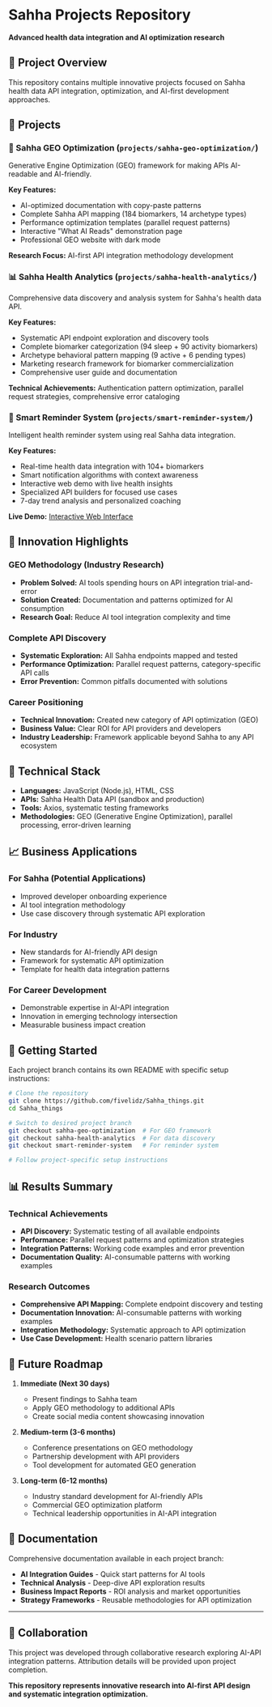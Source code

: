 # Sahha Projects Repository
**Advanced health data integration and AI optimization research**

## 🚀 Project Overview

This repository contains multiple innovative projects focused on Sahha health data API integration, optimization, and AI-first development approaches.

## 📁 Projects

### 🤖 Sahha GEO Optimization (`projects/sahha-geo-optimization/`)
Generative Engine Optimization (GEO) framework for making APIs AI-readable and AI-friendly.

**Key Features:**
- AI-optimized documentation with copy-paste patterns
- Complete Sahha API mapping (184 biomarkers, 14 archetype types)
- Performance optimization templates (parallel request patterns)
- Interactive "What AI Reads" demonstration page
- Professional GEO website with dark mode

**Research Focus:** AI-first API integration methodology development

### 📊 Sahha Health Analytics (`projects/sahha-health-analytics/`)
Comprehensive data discovery and analysis system for Sahha's health data API.

**Key Features:**
- Systematic API endpoint exploration and discovery tools
- Complete biomarker categorization (94 sleep + 90 activity biomarkers)
- Archetype behavioral pattern mapping (9 active + 6 pending types)
- Marketing research framework for biomarker commercialization
- Comprehensive user guide and documentation

**Technical Achievements:** Authentication pattern optimization, parallel request strategies, comprehensive error cataloging

### 🧠 Smart Reminder System (`projects/smart-reminder-system/`)
Intelligent health reminder system using real Sahha data integration.

**Key Features:**
- Real-time health data integration with 104+ biomarkers
- Smart notification algorithms with context awareness
- Interactive web demo with live health insights
- Specialized API builders for focused use cases
- 7-day trend analysis and personalized coaching

**Live Demo:** [Interactive Web Interface](https://fivelidz.github.io/Sahha_things/projects/smart-reminder-system/web-demo/)

## 🎯 Innovation Highlights

### GEO Methodology (Industry Research)
- **Problem Solved:** AI tools spending hours on API integration trial-and-error
- **Solution Created:** Documentation and patterns optimized for AI consumption
- **Research Goal:** Reduce AI tool integration complexity and time

### Complete API Discovery
- **Systematic Exploration:** All Sahha endpoints mapped and tested
- **Performance Optimization:** Parallel request patterns, category-specific API calls
- **Error Prevention:** Common pitfalls documented with solutions

### Career Positioning
- **Technical Innovation:** Created new category of API optimization (GEO)
- **Business Value:** Clear ROI for API providers and developers
- **Industry Leadership:** Framework applicable beyond Sahha to any API ecosystem

## 🔧 Technical Stack

- **Languages:** JavaScript (Node.js), HTML, CSS
- **APIs:** Sahha Health Data API (sandbox and production)
- **Tools:** Axios, systematic testing frameworks
- **Methodologies:** GEO (Generative Engine Optimization), parallel processing, error-driven learning

## 📈 Business Applications

### For Sahha (Potential Applications)
- Improved developer onboarding experience
- AI tool integration methodology
- Use case discovery through systematic API exploration

### For Industry
- New standards for AI-friendly API design
- Framework for systematic API optimization
- Template for health data integration patterns

### For Career Development
- Demonstrable expertise in AI-API integration
- Innovation in emerging technology intersection
- Measurable business impact creation

## 🚀 Getting Started

Each project branch contains its own README with specific setup instructions:

```bash
# Clone the repository
git clone https://github.com/fivelidz/Sahha_things.git
cd Sahha_things

# Switch to desired project branch
git checkout sahha-geo-optimization  # For GEO framework
git checkout sahha-health-analytics  # For data discovery
git checkout smart-reminder-system   # For reminder system

# Follow project-specific setup instructions
```

## 📊 Results Summary

### Technical Achievements
- **API Discovery:** Systematic testing of all available endpoints
- **Performance:** Parallel request patterns and optimization strategies  
- **Integration Patterns:** Working code examples and error prevention
- **Documentation Quality:** AI-consumable patterns with working examples

### Research Outcomes
- **Comprehensive API Mapping:** Complete endpoint discovery and testing
- **Documentation Innovation:** AI-consumable patterns with working examples
- **Integration Methodology:** Systematic approach to API optimization
- **Use Case Development:** Health scenario pattern libraries

## 🎯 Future Roadmap

1. **Immediate (Next 30 days)**
   - Present findings to Sahha team
   - Apply GEO methodology to additional APIs
   - Create social media content showcasing innovation

2. **Medium-term (3-6 months)**
   - Conference presentations on GEO methodology
   - Partnership development with API providers
   - Tool development for automated GEO generation

3. **Long-term (6-12 months)**
   - Industry standard development for AI-friendly APIs
   - Commercial GEO optimization platform
   - Technical leadership opportunities in AI-API integration

## 📝 Documentation

Comprehensive documentation available in each project branch:
- **AI Integration Guides** - Quick start patterns for AI tools
- **Technical Analysis** - Deep-dive API exploration results  
- **Business Impact Reports** - ROI analysis and market opportunities
- **Strategy Frameworks** - Reusable methodologies for API optimization

---

## 🤝 Collaboration

This project was developed through collaborative research exploring AI-API integration patterns. Attribution details will be provided upon project completion.

**This repository represents innovative research into AI-first API design and systematic integration optimization.**
